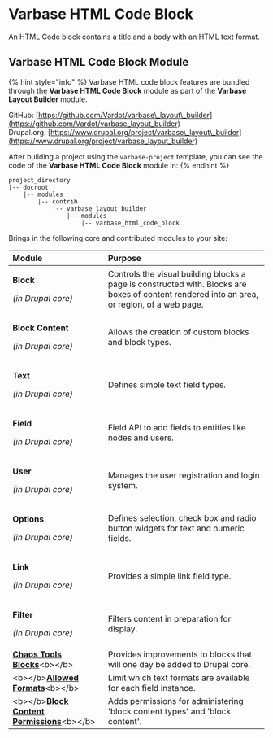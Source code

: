 # Varbase HTML Code Block

An HTML Code block contains a title and a body with an HTML text format.

## Varbase HTML Code Block Module

{% hint style="info" %}
Varbase HTML code block features are bundled through the **Varbase HTML Code Block** module as part of the **Varbase Layout Builder** module.

GitHub: [https://github.com/Vardot/varbase\_layout\_builder](https://github.com/Vardot/varbase_layout_builder)  
Drupal.org: [https://www.drupal.org/project/varbase\_layout\_builder](https://www.drupal.org/project/varbase_layout_builder)

After building a project using the `varbase-project` template, you can see the code of the **Varbase HTML Code Block** module in:
{% endhint %}

```text
project_directory
|-- docroot
    |-- modules
        |-- contrib
            |-- varbase_layout_builder
                |-- modules
                    |-- varbase_html_code_block
```

Brings in the following core and contributed modules to your site:

<table>
  <thead>
    <tr>
      <th style="text-align:left">Module</th>
      <th style="text-align:left">Purpose</th>
    </tr>
  </thead>
  <tbody>
    <tr>
      <td style="text-align:left">
        <p><b>Block</b>
        </p>
        <p><em>(in Drupal core)</em>
        </p>
      </td>
      <td style="text-align:left">Controls the visual building blocks a page is constructed with. Blocks
        are boxes of content rendered into an area, or region, of a web page.</td>
    </tr>
    <tr>
      <td style="text-align:left">
        <p><b>Block Content</b>
        </p>
        <p><em>(in Drupal core)</em>
        </p>
      </td>
      <td style="text-align:left">Allows the creation of custom blocks and block types.</td>
    </tr>
    <tr>
      <td style="text-align:left">
        <p><b>Text</b>
        </p>
        <p><em>(in Drupal core)</em>
        </p>
      </td>
      <td style="text-align:left">Defines simple text field types.</td>
    </tr>
    <tr>
      <td style="text-align:left">
        <p><b>Field</b>
        </p>
        <p><em>(in Drupal core)</em>
        </p>
      </td>
      <td style="text-align:left">Field API to add fields to entities like nodes and users.</td>
    </tr>
    <tr>
      <td style="text-align:left">
        <p><b>User</b>
        </p>
        <p><em>(in Drupal core)</em>
        </p>
      </td>
      <td style="text-align:left">Manages the user registration and login system.</td>
    </tr>
    <tr>
      <td style="text-align:left">
        <p><b>Options</b>
        </p>
        <p><em>(in Drupal core)</em>
        </p>
      </td>
      <td style="text-align:left">Defines selection, check box and radio button widgets for text and numeric
        fields.</td>
    </tr>
    <tr>
      <td style="text-align:left">
        <p><b>Link</b>
        </p>
        <p><em>(in Drupal core)</em>
        </p>
      </td>
      <td style="text-align:left">Provides a simple link field type.</td>
    </tr>
    <tr>
      <td style="text-align:left">
        <p><b>Filter</b>
        </p>
        <p><em>(in Drupal core)</em>
        </p>
      </td>
      <td style="text-align:left">Filters content in preparation for display.</td>
    </tr>
    <tr>
      <td style="text-align:left"><a href="https://www.drupal.org/project/ctools"><b>Chaos Tools Blocks</b></a>&lt;b&gt;&lt;/b&gt;</td>
      <td
      style="text-align:left">Provides improvements to blocks that will one day be added to Drupal core.</td>
    </tr>
    <tr>
      <td style="text-align:left">&lt;b&gt;&lt;/b&gt;<a href="https://www.drupal.org/project/allowed_formats"><b>Allowed Formats</b></a>&lt;b&gt;&lt;/b&gt;</td>
      <td
      style="text-align:left">Limit which text formats are available for each field instance.</td>
    </tr>
    <tr>
      <td style="text-align:left">&lt;b&gt;&lt;/b&gt;<a href="https://www.drupal.org/project/block_content_permissions"><b>Block Content Permissions</b></a>&lt;b&gt;&lt;/b&gt;</td>
      <td
      style="text-align:left">Adds permissions for administering &apos;block content types&apos; and
        &apos;block content&apos;.</td>
    </tr>
  </tbody>
</table>

